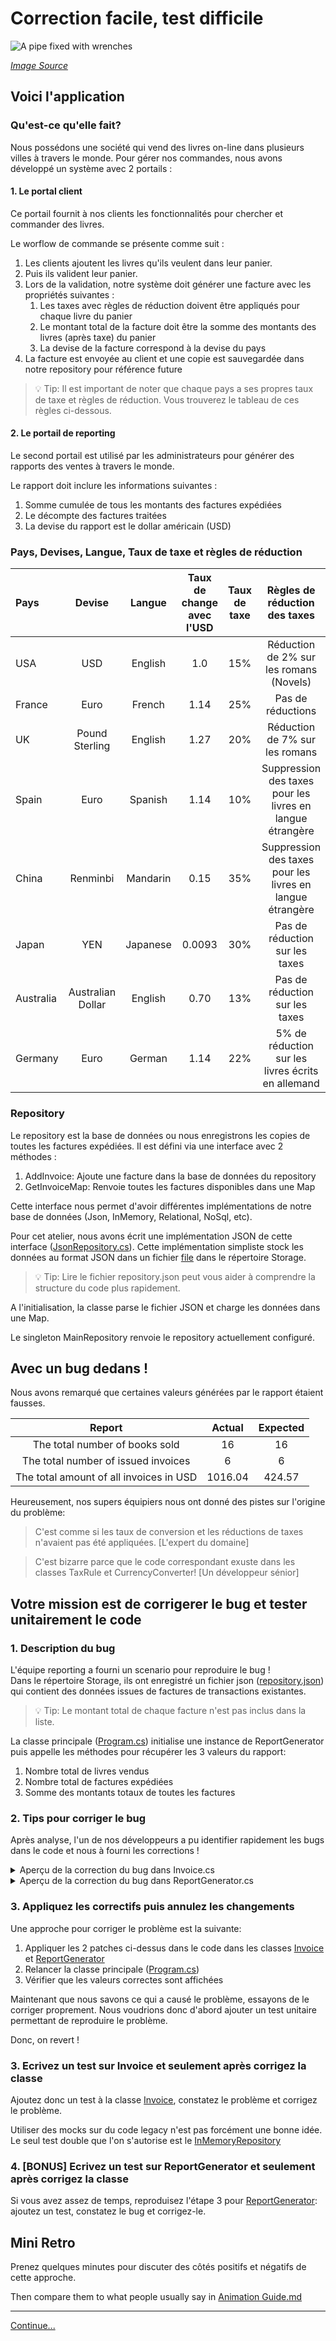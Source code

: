 ﻿# Correction facile, test difficile

![A pipe fixed with wrenches](images/quick-fix.jpg)

*[Image Source](https://pixabay.com/photos/plumbing-pipe-wrench-plumber-840835/)*

## Voici l'application

### Qu'est-ce qu'elle fait?

Nous possédons une société qui vend des livres on-line dans plusieurs villes à travers le monde. 
Pour gérer nos commandes, nous avons développé un système avec 2 portails :

#### 1. Le portal client

Ce portail fournit à nos clients les fonctionnalités pour chercher et commander des livres. 

Le worflow de commande se présente comme suit : 
1. Les clients ajoutent les livres qu'ils veulent dans leur panier.     
1. Puis ils valident leur panier.
1. Lors de la validation, notre système doit générer une facture avec les propriétés suivantes : 
    1. Les taxes avec règles de réduction doivent être appliqués pour chaque livre du panier
    2. Le montant total de la facture doit être la somme des montants des livres (après taxe) du panier
    3. La devise de la facture correspond à la devise du pays
1. La facture est envoyée au client et une copie est sauvegardée dans notre repository pour référence future   

> 💡 Tip: Il est important de noter que chaque pays a ses propres taux de taxe et règles de réduction. 
> Vous trouverez le tableau de ces règles ci-dessous.  
 
#### 2. Le portail de reporting

Le second portail est utilisé par les administrateurs pour générer des rapports des ventes à travers le monde. 

Le rapport doit inclure les informations suivantes : 
1. Somme cumulée de tous les montants des factures expédiées
1. Le décompte des factures traitées
1. La devise du rapport est le dollar américain (USD) 

### Pays, Devises, Langue, Taux de taxe et règles de réduction   

| Pays          | Devise            | Langue    | Taux de change avec l'USD  | Taux de taxe | Règles de réduction des taxes                             | 
| :-------------|:-----------------:| :--------:| :-------------------------:|:------------:|:---------------------------------------------------------:|
| USA           | USD               | English   | 1.0                        | 15%          | Réduction de 2% sur les romans (Novels)                   |  
| France        | Euro              | French    | 1.14                       | 25%          | Pas de réductions                                         | 
| UK            | Pound Sterling    | English   | 1.27                       | 20%          | Réduction de 7% sur les romans                            |
| Spain         | Euro              | Spanish   | 1.14                       | 10%          | Suppression des taxes pour les livres en langue étrangère |  
| China         | Renminbi          | Mandarin  | 0.15                       | 35%          | Suppression des taxes pour les livres en langue étrangère |
| Japan         | YEN               | Japanese  | 0.0093                     | 30%          | Pas de réduction sur les taxes                            |
| Australia     | Australian Dollar | English   | 0.70                       | 13%          | Pas de réduction sur les taxes                            |     
| Germany       | Euro              | German    | 1.14                       | 22%          | 5% de réduction sur les livres écrits en allemand         |  


### Repository

Le repository est la base de données ou nous enregistrons les copies de toutes les factures expédiées.
Il est défini via une interface avec 2 méthodes :
1. AddInvoice: Ajoute une facture dans la base de données du repository 
1. GetInvoiceMap: Renvoie toutes les factures disponibles dans une Map

Cette interface nous permet d'avoir différentes implémentations de notre base de données (Json, InMemory, Relational, NoSql, etc). 

Pour cet atelier, nous avons écrit une implémentation JSON de cette interface
([JsonRepository.cs](../Application/Storage/JsonRepository.cs)). 
Cette implémentation simpliste stock les données au format JSON dans un fichier [file](../Application/Storage/repository.json) 
dans le répertoire Storage.  

> 💡 Tip: Lire le fichier repository.json peut vous aider à comprendre la structure du code plus rapidement.  

A l'initialisation, la classe parse le fichier JSON et charge les données dans une Map.
 
Le singleton MainRepository renvoie le repository actuellement configuré.

## Avec un bug dedans !

Nous avons remarqué que certaines valeurs générées par le rapport étaient fausses. 

| Report                                  | Actual | Expected | 
|:---------------------------------------:|:------:|:--------:| 
| The total number of books sold          | 16     |  16      |
| The total number of issued invoices     | 6      |  6       |
| The total amount of all invoices in USD | 1016.04|  424.57  |

Heureusement, nos supers équipiers nous ont donné des pistes sur l'origine du problème:

> C'est comme si les taux de conversion et les réductions de taxes n'avaient pas été appliquées.
> [L'expert du domaine]

> C'est bizarre parce que le code correspondant exuste dans les classes TaxRule et CurrencyConverter!
> [Un développeur sénior]

## Votre mission est de corrigerer le bug et tester unitairement le code 

### 1. Description du bug

L'équipe reporting a fourni un scenario pour reproduire le bug !  
Dans le répertoire Storage, ils ont enregistré un fichier json ([repository.json](../Application/Storage/repository.json)) qui contient 
des données issues de factures de transactions existantes.

> 💡 Tip: Le montant total de chaque facture n'est pas inclus dans la liste. 

La classe principale ([Program.cs](../Application/Program.cs)) initialise
une instance de ReportGenerator puis appelle les méthodes pour récupérer les 3 valeurs du rapport: 
1. Nombre total de livres vendus
1. Nombre total de factures expédiées
1. Somme des montants totaux de toutes les factures

### 2. Tips pour corriger le bug

Après analyse, l'un de nos développeurs a pu identifier rapidement les bugs dans le code et nous à fourni les corrections !  

<details>
  <summary markdown='span'>
  Aperçu de la correction du bug dans Invoice.cs
  </summary>

  ```diff
      public double ComputeTotalAmount()
      {
          var totalAmount = 0.0;
  -       totalAmount = PurchasedBooks.Sum(book => book.TotalPrice);
  +       totalAmount = PurchasedBooks.Sum(book => book.TotalPrice * TaxRule.GetApplicableRate(Country, book.Book));
          return totalAmount;
      }
  ```

</details>

<details>
  <summary markdown='span'>
  Aperçu de la correction du bug dans ReportGenerator.cs
  </summary>

  ```diff
        public double GetTotalAmount()
        {
            var invoices = _repository.GetInvoiceMap().Values;
  -         var totalAmount = invoices.Sum(invoice => invoice.ComputeTotalAmount());
  +         var totalAmount = invoices.Sum(invoice => CurrencyConverter.ToUsd(invoice.ComputeTotalAmount(), invoice.Country.Currency));
            return totalAmount;
        }
  ```

</details>

### 3. Appliquez les correctifs puis annulez les changements

Une approche pour corriger le problème est la suivante: 
1. Appliquer les 2 patches ci-dessus dans le code dans les classes [Invoice](../Application/Purchase/Invoice.cs) et 
[ReportGenerator](../Application/Report/ReportGenerator.cs) 
1. Relancer la classe principale ([Program.cs](../Application/Program.cs))
1. Vérifier que les valeurs correctes sont affichées

Maintenant que nous savons ce qui a causé le problème, essayons de le corriger proprement.
Nous voudrions donc d'abord ajouter un test unitaire permettant de reproduire le problème.

Donc, on revert !

### 3. Ecrivez un test sur Invoice et seulement après corrigez la classe

Ajoutez donc un test à la classe
[Invoice](../Application/Purchase/Invoice.cs), constatez le problème et corrigez le problème.

Utiliser des mocks sur du code legacy n'est pas forcément une bonne idée. Le seul test double que l'on s'autorise est le 
[InMemoryRepository](../Application.Tests/Storage/InMemoryRepository.cs)

### 4. [BONUS] Ecrivez un test sur ReportGenerator et seulement après corrigez la classe

Si vous avez assez de temps, reproduisez l'étape 3 pour [ReportGenerator](../Application/Report/ReportGenerator.cs):
ajoutez un test, constatez le bug et corrigez-le.

## Mini Retro

Prenez quelques minutes pour discuter des côtés positifs et négatifs de cette approche.

Then compare them to what people usually say in
[Animation Guide.md](./Animation_Guide.md)

---
[Continue...](./3_Building_Test_Data.md)